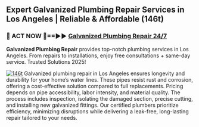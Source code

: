 ## Expert Galvanized Plumbing Repair Services in Los Angeles | Reliable & Affordable (146t)  

<h3>🚿 ACT NOW 🌟==►► <a href="https://tinyurl.com/2ne6vx2x" rel="nofollow">Galvanized Plumbing Repair 24/7</a></h3>

**Galvanized Plumbing Repair** provides top-notch plumbing services in Los Angeles. From repairs to installations, enjoy free consultations + same-day service. Trusted Solutions 2025!

[![146t](https://i.imgur.com/4PFF4AK.jpeg)](https://tinyurl.com/2ne6vx2x)
Galvanized plumbing repair in Los Angeles ensures longevity and durability for your home’s water lines. These pipes resist rust and corrosion, offering a cost-effective solution compared to full replacements. Pricing depends on pipe accessibility, labor intensity, and material quality. The process includes inspection, isolating the damaged section, precise cutting, and installing new galvanized fittings. Our certified plumbers prioritize efficiency, minimizing disruptions while delivering a leak-free, long-lasting repair tailored to your needs.